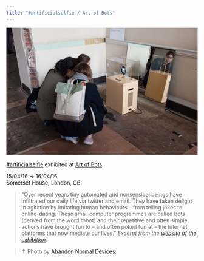 ```yaml
---
title: "#artificialselfie / Art of Bots"
---
```

![](../assets/202104131209.jpg)

[#artificialselfie](202104131142) exhibited at [Art of Bots](https://www.flickr.com/photos/danielarmengolaltayo/sets/72157667837669896).

15/04/16 → 16/04/16  
Somerset House, London, GB.

>"Over recent years tiny automated and nonsensical beings have infiltrated our daily life via twitter and email. They have taken delight in agitation by imitating human behaviours – from telling jokes to online-dating. These small computer programmes are called bots (derived from the word robot) and their repetitive and often simple actions have brought fun to – and often poked fun at – the Internet platforms that now mediate our lives." *Excerpt from the [website of the exhibition](https://www.andfestival.org.uk/events/art-of-bots-london/).*

>↑ Photo by [Abandon Normal Devices](https://www.flickr.com/photos/andfestival/26284522450/in/album-72157667037666470/).  